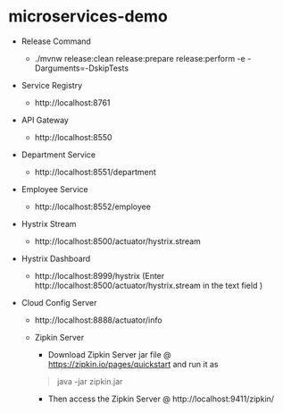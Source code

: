 # microservices-demo

- Release Command
  -  ./mvnw  release:clean release:prepare release:perform  -e -Darguments=-DskipTests

- Service Registry
  - http://localhost:8761

- API Gateway
  - http://localhost:8550

- Department Service
  - http://localhost:8551/department

- Employee Service
  - http://localhost:8552/employee

- Hystrix Stream
  - http://localhost:8500/actuator/hystrix.stream

- Hystrix Dashboard
  - http://localhost:8999/hystrix (Enter http://localhost:8500/actuator/hystrix.stream in the text field )

- Cloud Config Server
  - http://localhost:8888/actuator/info

  - Zipkin Server
    - Download Zipkin Server jar file @ https://zipkin.io/pages/quickstart and run it as 
    > java -jar zipkin.jar
    - Then access the Zipkin Server @ http://localhost:9411/zipkin/
